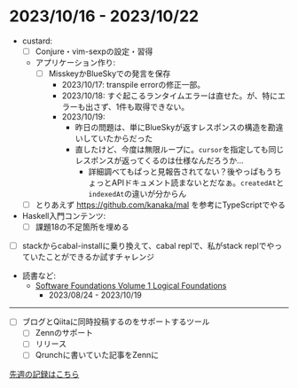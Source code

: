 # 2023/10/16 - 2023/10/22

- custard:
    - [ ] Conjure・vim-sexpの設定・習得
    - アプリケーション作り:
        - [ ] MisskeyかBlueSkyでの発言を保存
            - 2023/10/17: transpile errorの修正一部。
            - 2023/10/18: すぐ起こるランタイムエラーは直せた。が、特にエラーも出さず、1件も取得できない。
            - 2023/10/19:
                - 昨日の問題は、単にBlueSkyが返すレスポンスの構造を勘違いしていたからだった
                - 直したけど、今度は無限ループに。`cursor`を指定しても同じレスポンスが返ってくるのは仕様なんだろうか...
                    - 詳細調べてもぱっと見報告されてない？後やっぱもうちょっとAPIドキュメント読まないとだなぁ。`createdAt`と`indexedAt`の違いが分からん
    - [ ] とりあえず <https://github.com/kanaka/mal> を参考にTypeScriptでやる
- Haskell入門コンテンツ:
    - [ ] 課題18の不足箇所を埋める
- [ ] stackからcabal-installに乗り換えて、cabal replで、私がstack replでやっていたことができるか試すチャレンジ
- 読書など:
    - [Software Foundations Volume 1 Logical Foundations](https://softwarefoundations.cis.upenn.edu/lf-current/index.html)
        - 2023/08/24 - 2023/10/19

------

- [ ] ブログとQiitaに同時投稿するのをサポートするツール
    - [ ] Zennのサポート
    - [ ] リリース
    - [ ] Qrunchに書いていた記事をZennに

[先週の記録はこちら](https://github.com/igrep/daily-commits/blob/47266ebc6b629e9a24dfaa6101a21077bc07bb6b/yesterday.md)

